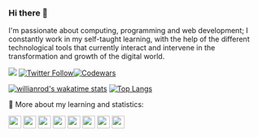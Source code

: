 ### Hi there 👋 

I'm passionate about computing, programming and web development; I constantly work in my self-taught learning, with the help of the different technological tools that currently interact and intervene in the transformation and growth of the digital world. 

<a class="header-badge" target="_blank" href="https://www.linkedin.com/in/steveen-echeverri"><img src="https://img.shields.io/badge/style--5eba00.svg?label=LinkedIn&logo=linkedin&style=social"></a>
<a href="https://twitter.com/styvensoft" target="_blank"><img alt="Twitter Follow" src="https://img.shields.io/twitter/follow/styvensoft?style=social"></a><a href="https://www.codewars.com/users/StyvenSoft" target="_blank">![Codewars](https://www.codewars.com/users/StyvenSoft/badges/small)</a>



[![willianrod's wakatime stats](https://github-readme-stats.vercel.app/api/wakatime?username=steveen_echeverri)](https://wakatime.com/@steveen_echeverri)
[![Top Langs](https://github-readme-stats.vercel.app/api/top-langs/?username=styvensoft&layout=compact&show_icons=true)](https://github.com/StyvenSoft?tab=repositories)

🔭 More about my learning and statistics:

<a href=https://www.freecodecamp.org/steveen.echeverri target="_blank"><img src=https://cdn.jsdelivr.net/npm/simple-icons@3.0.1/icons/freecodecamp.svg height="25" width="25" /></a>
<a href="https://repl.it/@SteveenEcheverr" target="_blank"><img src="https://cdn.jsdelivr.net/npm/simple-icons@3.0.1/icons/repl-dot-it.svg" height="25" width="25" /></a>
<a href="https://codepen.io/stevenses" target="_blank"><img src="https://cdn.jsdelivr.net/npm/simple-icons@3.0.1/icons/codepen.svg" height="25" width="25" /></a>
<a href="https://www.codecademy.com/profiles/SteveenEcheverry" target="_blank"><img src="https://cdn.jsdelivr.net/npm/simple-icons@3.0.1/icons/codecademy.svg" height="25" width="25" /></a>
<a href="https://platzi.com/@steveenecheverri/" target="_blank"><img src="https://cdn.jsdelivr.net/npm/simple-icons@3.0.1/icons/platzi.svg" height="25" width="25" /></a>
<a href="https://www.codewars.com/users/StyvenSoft" target="_blank"><img src="https://cdn.jsdelivr.net/npm/simple-icons@3.0.1/icons/codewars.svg" height="25" width="25" /></a>
<a href="https://profile.codersrank.io/user/styvensoft/" target="_blank"><img src="https://cdn.jsdelivr.net/npm/simple-icons@3.0.1/icons/codersrank.svg" height="25" width="25" /></a>
<a href="https://profile-summary-for-github.com/user/StyvenSoft" target="_blank"><img src="https://cdn.jsdelivr.net/npm/simple-icons@3.0.1/icons/github.svg" height="25" width="25" /></a>

<!--
**StyvenSoft/styvensoft** is a ✨ _special_ ✨ repository because its `README.md` (this file) appears on your GitHub profile.

Here are some ideas to get you started:

- 🔭 I’m currently working on ...
- 🌱 I’m currently learning ...
- 👯 I’m looking to collaborate on ...
- 🤔 I’m looking for help with ...
- 💬 Ask me about ...
- 📫 How to reach me: ...
- 😄 Pronouns: ...
- ⚡ Fun fact: ...
-->

